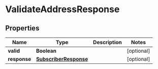 
# ValidateAddressResponse

## Properties
Name | Type | Description | Notes
------------ | ------------- | ------------- | -------------
**valid** | **Boolean** |  |  [optional]
**response** | [**SubscriberResponse**](SubscriberResponse.md) |  |  [optional]



